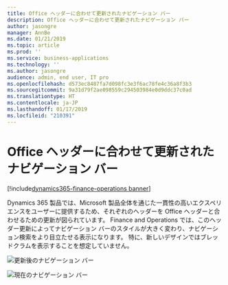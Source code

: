 ```yaml
---
title: Office ヘッダーに合わせて更新されたナビゲーション バー
description: Office ヘッダーに合わせて更新されたナビゲーション バー
author: jasongre
manager: AnnBe
ms.date: 01/21/2019
ms.topic: article
ms.prod: ''
ms.service: business-applications
ms.technology: ''
ms.author: jasongre
audience: admin, end user, IT pro
ms.openlocfilehash: d573ec8487fa7d098fc3e3f6ac78fe4c36a8f3b3
ms.sourcegitcommit: 9a31d79f2ae098559c294503984e0d9ddc37c0ad
ms.translationtype: HT
ms.contentlocale: ja-JP
ms.lasthandoff: 01/17/2019
ms.locfileid: "210391"
---
```

# <a name="updated-navigation-bar-that-aligns-with-the-office-header"></a>Office ヘッダーに合わせて更新されたナビゲーション バー

[!include[dynamics365-finance-operations banner](../includes/dynamics365-finance-operations.md)]

Dynamics 365 製品では、Microsoft 製品全体を通じた一貫性の高いエクスペリエンスをユーザーに提供するため、それぞれのヘッダーを Office ヘッダーと合わせるための更新が図られています。 Finance and Operations では、このヘッダー更新によってナビゲーション バーのスタイルが大きく変わり、ナビゲーション検索をより目立たせる表示になります。 特に、新しいデザインではブレッドクラムを表示することを想定していません。 

![更新後のナビゲーション バー](media/updatedNavBar.png  "更新後のナビゲーション バー")

![現在のナビゲーション バー](media/existingNavBar.png  "現在のナビゲーション バー")




